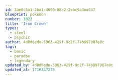 ```yaml
---
id: 3ae0c5a1-2ba1-4690-88e2-2ebc9a4ea047
blueprint: pokemon
number: 1023
title: 'Iron Crown'
types:
  - steel
  - psychic
author: 4d8d6ede-5963-429f-9c2f-74b897007e0c
tags:
  - basic
  - paradox
  - legendary
updated_by: 4d8d6ede-5963-429f-9c2f-74b897007e0c
updated_at: 1716347273
---
```


